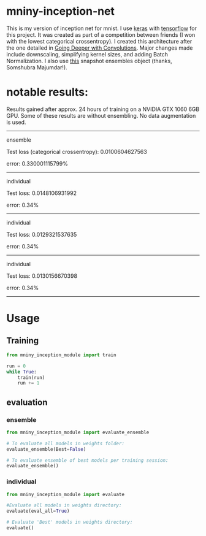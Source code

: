 # mniny-inception-net
This is my version of inception net for mnist. I use [keras](https://github.com/fchollet/keras) with [tensorflow](https://github.com/tensorflow/tensorflow) for this project. It was created as part of a competition between friends (I won with the lowest categorical crossentropy). I created this architecture after the one detailed in [Going Deeper with Convolutions](https://arxiv.org/abs/1409.4842). Major changes made include downscaling, simplifying kernel sizes, and adding Batch Normalization. I also use [this](https://github.com/titu1994/Snapshot-Ensembles) snapshot ensembles object (thanks, Somshubra Majumdar!).

# notable results:

Results gained after approx. 24 hours of training on a NVIDIA GTX 1060 6GB GPU. 
Some of these results are without ensembling. No data augmentation is used.

--------------------------------------

ensemble

Test loss (categorical crossentropy): 0.0100604627563

error: 0.330001115799%

--------------------------------------
individual

Test loss: 0.0148106931992

error: 0.34%

--------------------------------------
individual

Test loss: 0.0129321537635

error: 0.34%

--------------------------------------

individual

Test loss: 0.0130156670398

error: 0.34%

--------------------------------------

# Usage
## Training
```python
from mniny_inception_module import train

run = 0
while True:
    train(run)
    run += 1
```
## evaluation
### ensemble
```python
from mniny_inception_module import evaluate_ensemble

# To evaluate all models in weights folder:
evaluate_ensemble(Best=False)

# To evaluate ensemble of best models per training session:
evaluate_ensemble()
```
### individual
```python
from mniny_inception_module import evaluate

#Evaluate all models in weights directory:
evaluate(eval_all=True)

# Evaluate 'Best' models in weights directory:
evaluate()
```
